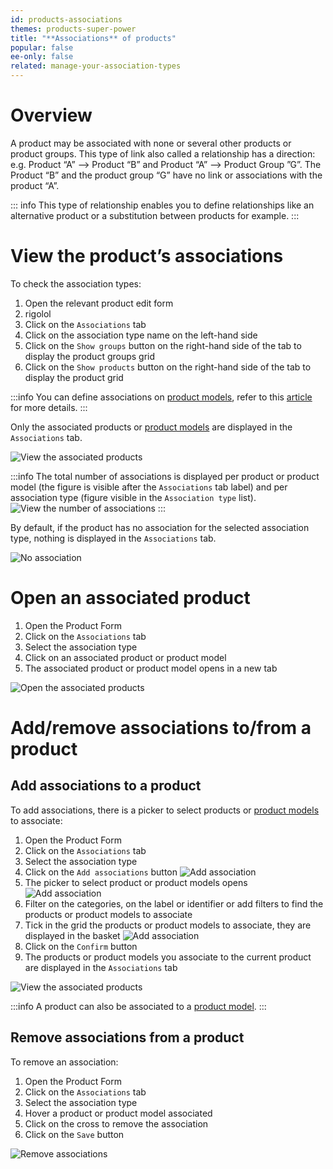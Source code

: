 ```yaml
---
id: products-associations
themes: products-super-power
title: "**Associations** of products"
popular: false
ee-only: false
related: manage-your-association-types
---
```


# Overview

A product may be associated with none or several other products or product groups. This type of link also called a relationship has a direction: e.g. Product “A” --> Product “B” and Product “A” --> Product Group ”G”. The Product “B” and the product group “G” have no link or associations with the product “A”.

::: info
This type of relationship enables you to define relationships like an alternative product or a substitution between products for example.
:::

# View the product’s associations

To check the association types:
1.  Open the relevant product edit form
1. rigolol
1.  Click on the `Associations` tab
1.  Click on the association type name on the left-hand side
1.  Click on the `Show groups` button on the right-hand side of the tab to display the product groups grid
1.  Click on the `Show products` button on the right-hand side of the tab to display the product grid

:::info
You can define associations on [product models](what-about-products-variants.html#what-is-a-product-model), refer to this [article](enrich-products-variants.html#associate) for more details.
:::

Only the associated products or [product models](what-about-products-variants.html#what-is-a-product-model) are displayed in the `Associations` tab.

![View the associated products](../img/Products_ProductsAssociated21.png)

:::info
The total number of associations is displayed per product or product model (the figure is visible after the `Associations` tab label) and per association type (figure visible in the `Association type` list).
![View the number of associations](../img/Products_ProductsAssociatedNumber.png)
:::

By default, if the product has no association for the selected association type, nothing is displayed in the `Associations` tab.

![No association](../img/Products_ProductsNoAssociation.png)

# Open an associated product
1.  Open the Product Form
1.  Click on the `Associations` tab
1.  Select the association type
1.  Click on an associated product or product model
1.  The associated product or product model opens in a new tab

![Open the associated products](../img/Products_ProductsOpenAssociated.png)

# Add/remove associations to/from a product

## Add associations to a product

To add associations, there is a picker to select products or [product models](what-about-products-variants.html#what-is-a-product-model) to associate:
1.  Open the Product Form
1.  Click on the `Associations` tab
1.  Select the association type
1.  Click on the `Add associations` button
  ![Add association](../img/Products_ProductsAddAssociation.png)
1.  The picker to select product or product models opens
  ![Add association](../img/Products_ProductsPickerAssociation.png)
1.  Filter on the categories, on the label or identifier or add filters to find the products or product models to associate
1.  Tick in the grid the products or product models to associate, they are displayed in the basket
  ![Add association](../img/Products_ProductsBasketAssociation.png)
1.  Click on the `Confirm` button
1.  The products or product models you associate to the current product are displayed in the `Associations` tab

![View the associated products](../img/Products_ProductsAssociated21.png)

:::info
A product can also be associated to a [product model](what-about-products-variants.html#what-is-a-product-model).
:::

## Remove associations from a product

To remove an association:
1.  Open the Product Form
1.  Click on the `Associations` tab
1.  Select the association type
1.  Hover a product or product model associated
1.  Click on the cross to remove the association
1.  Click on the `Save` button

![Remove associations](../img/Products_ProductsRemoveAssociation.png)
